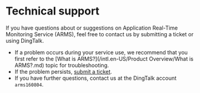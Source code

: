 # Technical support

If you have questions about or suggestions on Application Real-Time Monitoring Service \(ARMS\), feel free to contact us by submitting a ticket or using DingTalk.

-   If a problem occurs during your service use, we recommend that you first refer to the [What is ARMS?](/intl.en-US/Product Overview/What is ARMS?.md) topic for troubleshooting.
-   If the problem persists, [submit a ticket](https://selfservice.console.aliyun.com/ticket/category/arms).
-   If you have further questions, contact us at the DingTalk account `arms160804`.

